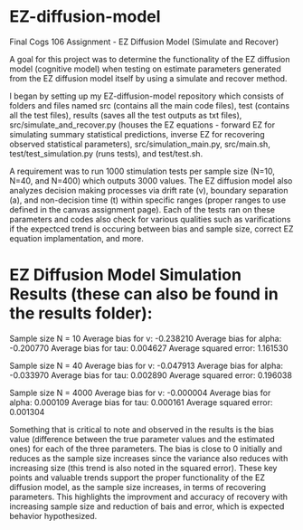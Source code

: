 # EZ-diffusion-model
Final Cogs 106 Assignment - EZ Diffusion Model (Simulate and Recover)

A goal for this project was to determine the functionality of the EZ diffusion model (cognitive model) when testing on estimate parameters generated from the EZ diffusion model itself by using a simulate and recover method. 

I began by setting up my EZ-diffusion-model repository which consists of folders and files named src (contains all the main code files), test (contains all the test files), results (saves all the test outputs as txt files), src/simulate_and_recover.py (houses the EZ equations - forward EZ for simulating summary statistical predictions, inverse EZ for recovering observed statistical parameters), src/simulation_main.py, src/main.sh, test/test_simulation.py (runs tests), and test/test.sh. 

A requirement was to run 1000 stimulation tests per sample size (N=10, N=40, and N=400) which outputs 3000 values. The EZ diffusion model also analyzes decision making processes via drift rate (v), boundary separation (a), and non-decision time (t) within specific ranges (proper ranges to use defined in the canvas assignment page). Each of the tests ran on these parameters and codes also check for various qualities such as varifications if the expectced trend is occuring between bias and sample size, correct EZ equation implamentation, and more. 

EZ Diffusion Model Simulation Results (these can also be found in the results folder):
===================================

Sample size N = 10
Average bias for v: -0.238210
Average bias for alpha: -0.200770
Average bias for tau: 0.004627
Average squared error: 1.161530

Sample size N = 40
Average bias for v: -0.047913
Average bias for alpha: -0.033970
Average bias for tau: 0.002890
Average squared error: 0.196038

Sample size N = 4000
Average bias for v: -0.000004
Average bias for alpha: 0.000109
Average bias for tau: 0.000161
Average squared error: 0.001304

Something that is critical to note and observed in the results is the bias value (difference between the true parameter values and the estimated ones) for each of the three parameters. The bias is close to 0 initially and reduces as the sample size increases since the variance also reduces with increasing size (this trend is also noted in the squared error). These key points and valuable trends support the proper functionality of the EZ diffusion model, as the sample size increases, in terms of recovering parameters. This highlights the improvment and accuracy of recovery with increasing sample size and reduction of bais and error, which is expected behavior hypothesized. 